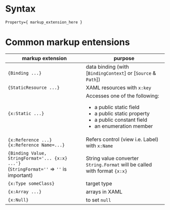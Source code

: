# Syntax
`Property={ markup_extension_here }`

# Common markup entensions
| markup extension | purpose |
|------------------|---------|
| `{Binding ...}` | data binding (with [`BindingContext`] or [`Source` & `Path`]) |
| `{StaticResource ...}` | XAML resources with `x:key` |
| `{x:Static ...}` | Accesses one of the following: <ul> <li>a public static field</li> <li>a public static property</li> <li>a public constant field</li> <li>an enumeration member</li> </ul> |
| `{x:Reference ...}` <br /> `{x:Reference Name=...}` | Refers control (view i.e. Label) with `x:Name` |
| `{Binding Value, StringFormat='... {x:x} ...'}` <br /> (`StringFormat=''` => `''` is important) | String value converter <br /> `String.Format` will be called with format `{x:x}` |
| `{x:Type someClass}` | target type |
| `{x:Array ...}` | arrays in XAML |
| `{x:Null}` | to set `null` |

